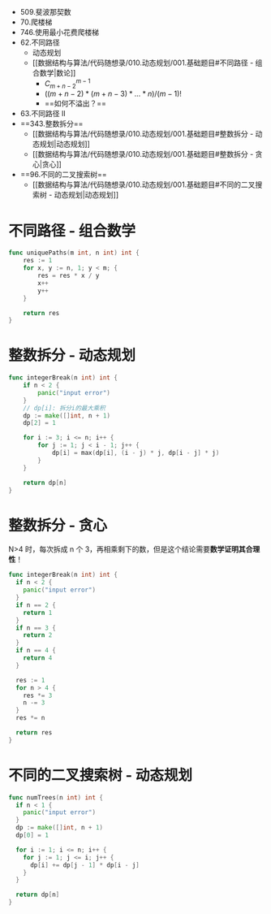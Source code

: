 - 509.斐波那契数
- 70.爬楼梯
- 746.使用最小花费爬楼梯
- 62.不同路径
	- 动态规划
	- [[数据结构与算法/代码随想录/010.动态规划/001.基础题目#不同路径 - 组合数学|数论]]
		- $C_{m+n-2}^{m-1}$
		- $((m+n-2)* (m+n-3)*...*n)/(m-1)!$
		- ==如何不溢出？==
- 63.不同路径 II
- ==343.整数拆分==
	- [[数据结构与算法/代码随想录/010.动态规划/001.基础题目#整数拆分 - 动态规划|动态规划]]
	- [[数据结构与算法/代码随想录/010.动态规划/001.基础题目#整数拆分 - 贪心|贪心]]
- ==96.不同的二叉搜索树==
	- [[数据结构与算法/代码随想录/010.动态规划/001.基础题目#不同的二叉搜索树 - 动态规划|动态规划]]

# 不同路径 - 组合数学
```go
func uniquePaths(m int, n int) int {
	res := 1
	for x, y := n, 1; y < m; {
		res = res * x / y
		x++
		y++
	}

	return res
}
```

# 整数拆分 - 动态规划
```go
func integerBreak(n int) int {
	if n < 2 {
		panic("input error")
	}
	// dp[i]: 拆分i的最大乘积
	dp := make([]int, n + 1)
	dp[2] = 1

	for i := 3; i <= n; i++ {
		for j := 1; j < i - 1; j++ {
			dp[i] = max(dp[i], (i - j) * j, dp[i - j] * j)
		}
	}

	return dp[n]
}
```

# 整数拆分 - 贪心
N>4 时，每次拆成 n 个 3，再相乘剩下的数，但是这个结论需要**数学证明其合理性**！
```go
func integerBreak(n int) int {
  if n < 2 {
    panic("input error")
  }
  if n == 2 {
    return 1
  }
  if n == 3 {
    return 2
  }
  if n == 4 {
    return 4
  }

  res := 1
  for n > 4 {
    res *= 3
    n -= 3
  }
  res *= n

  return res
}
```

# 不同的二叉搜索树 - 动态规划
```go
func numTrees(n int) int {
  if n < 1 {
    panic("input error")
  }
  dp := make([]int, n + 1)
  dp[0] = 1

  for i := 1; i <= n; i++ {
    for j := 1; j <= i; j++ {
      dp[i] += dp[j - 1] * dp[i - j]
    }
  }

  return dp[n]
}
```

